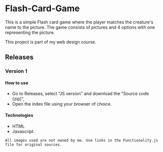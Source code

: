 # Flash-Card-Game
This is a simple Flash card game where the player matches the creature's name to the picture.
The game consists of pictures and 4 options with one representing the picture.

This project is part of my web design course. 


## Releases

### Version 1

#### How to use
* Go to Releases, select "JS version" and download the "Source code (zip)", 
* Open the index file using your browser of choice.
#### Technologies
* HTML
* Javascript.
 
 ```All images used are not owned by me. Use links in the Functionality.js file for original sources.```
